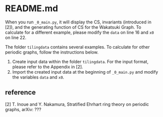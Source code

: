 # README.md

When you run `_0_main.py`, it will display the CS, invariants (introduced in [2]), and the generating function of CS for the Wakatsuki Graph.
To calculate for a different example, please modify the `data` on line 16 and `x0` on line 22.

The folder `tilingdata` contains several examples. To calculate for other periodic graphs, follow the instructions below.

1. Create input data within the folder `tilingdata`. For the input format, please refer to the Appendix in [2].
1. Import the created input data at the beginning of `_0_main.py` and modify the variables `data` and `x0`.

## reference

[2] T. Inoue and Y. Nakamura, Stratified Ehrhart ring theory on periodic graphs, arXiv: ???
